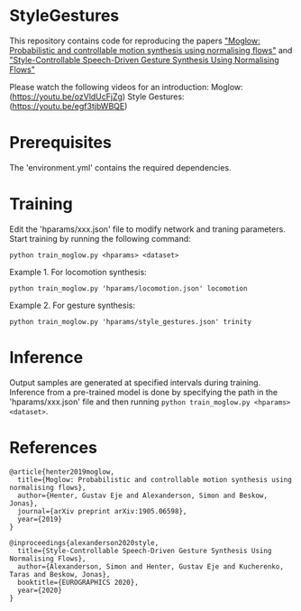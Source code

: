 # StyleGestures
This repository contains code for reproducing the papers ["Moglow: Probabilistic and controllable motion synthesis using normalising flows"](https://arxiv.org/abs/1905.06598) and ["Style-Controllable Speech-Driven Gesture Synthesis Using Normalising Flows"](https://diglib.eg.org/handle/10.1111/cgf13946)

Please watch the following videos for an introduction:
Moglow: (https://youtu.be/ozVldUcFjZg)
Style Gestures: (https://youtu.be/egf3tjbWBQE)


# Prerequisites
The 'environment.yml' contains the required dependencies.

# Training
Edit the 'hparams/xxx.json' file to modify network and traning parameters. Start training by running the following command:

```
python train_moglow.py <hparams> <dataset>
```

Example 1. For locomotion synthesis:
```
python train_moglow.py 'hparams/locomotion.json' locomotion
```
Example 2. For gesture synthesis:
```
python train_moglow.py 'hparams/style_gestures.json' trinity
```

# Inference
Output samples are generated at specified intervals during training. Inference from a pre-trained model is done by specifying the path in the 'hparams/xxx.json' file and then running `python train_moglow.py <hparams> <dataset>`. 

# References

```
@article{henter2019moglow,
  title={Moglow: Probabilistic and controllable motion synthesis using normalising flows},
  author={Henter, Gustav Eje and Alexanderson, Simon and Beskow, Jonas},
  journal={arXiv preprint arXiv:1905.06598},
  year={2019}
}    

@inproceedings{alexanderson2020style,
  title={Style-Controllable Speech-Driven Gesture Synthesis Using Normalising Flows},
  author={Alexanderson, Simon and Henter, Gustav Eje and Kucherenko, Taras and Beskow, Jonas},
  booktitle={EUROGRAPHICS 2020},
  year={2020}
}
```
